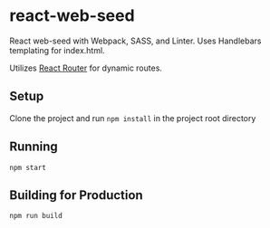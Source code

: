 # react-web-seed
React web-seed with Webpack, SASS, and Linter. Uses Handlebars templating for index.html.  

Utilizes [React Router](https://reacttraining.com/react-router/) for dynamic routes.

## Setup  
Clone the project and run `npm install` in the project root directory

## Running 
`npm start`  

## Building for Production  
`npm run build`  

